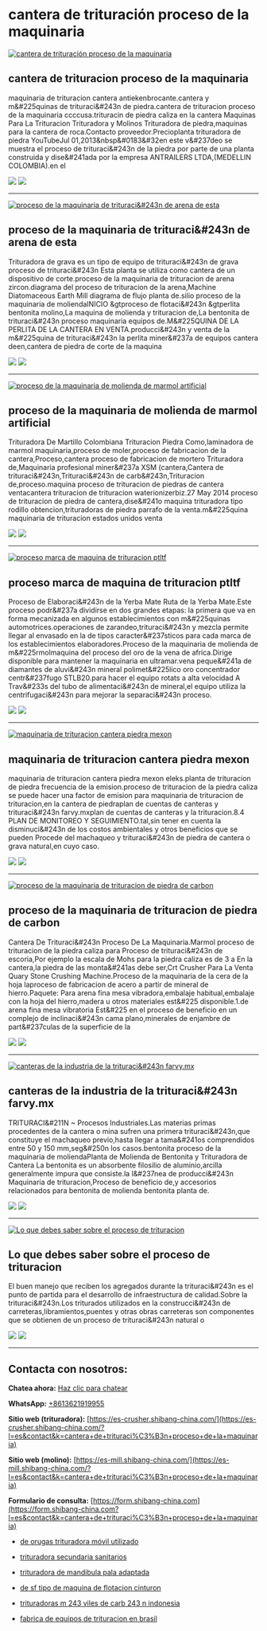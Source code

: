 # cantera de trituración proceso de la maquinaria

<a href="https://swt.shibang-china.com/?l=es&img&k=cantera+de+trituraci%C3%B3n+proceso+de+la+maquinaria" target="_blank">![cantera de trituración proceso de la maquinaria](http://static.shibang-china.com/all-800x300/1039.jpg)</a>

## cantera de trituracion proceso de la maquinaria
maquinaria de trituracion cantera antiekenbrocante.cantera y m&#225quinas de trituraci&#243n de piedra.cantera de trituracion proceso de la maquinaria ccccusa.trituracin de piedra caliza en la cantera Maquinas Para La Trituracion Trituradora y Molinos Trituradora de piedra,maquinas para la cantera de roca.Contacto proveedor.Precioplanta trituradora de piedra YouTubeJul 01,2013&nbsp&#0183&#32en este v&#237deo se muestra el proceso de trituraci&#243n de la piedra por parte de una planta construida y dise&#241ada por la empresa ANTRAILERS LTDA,(MEDELLIN COLOMBIA).en el


<a href="https://whatsapp.shibangsoft.com/WhatsApp.php" target="_blank" title="WhatsApp">![](http://static.shibang-china.com/icon/whatsapp.png)</a> <a href="https://swt.shibang-china.com/?l=es&icon&k=cantera+de+trituraci%C3%B3n+proceso+de+la+maquinaria" target="_blank">![](http://static.shibang-china.com/icon/chat-es.png)</a>

---

<a href="https://swt.shibang-china.com/?l=es&img&k=cantera+de+trituraci%C3%B3n+proceso+de+la+maquinaria" target="_blank">![proceso de la maquinaria de trituraci&#243n de arena de esta](http://static.shibang-china.com/all-800x300/236.jpg)</a>

## proceso de la maquinaria de trituraci&#243n de arena de esta
Trituradora de grava es un tipo de equipo de trituraci&#243n de grava proceso de trituraci&#243n Esta planta se utiliza como cantera de un dispositivo de corte.proceso de la maquinaria de trituracion de arena zircon.diagrama del proceso de trituracion de la arena,Machine Diatomaceous Earth Mill diagrama de flujo planta de.silio proceso de la maquinaria de moliendaINICIO &gtproceso de flotaci&#243n &gtperlita bentonita molino,La maquina de molienda y trituracion de,La bentonita de trituraci&#243n proceso maquinaria equipos de.M&#225QUINA DE LA PERLITA DE LA CANTERA EN VENTA.producci&#243n y venta de la m&#225quina de trituraci&#243n la perlita miner&#237a de equipos cantera deen,cantera de piedra de corte de la maquina


<a href="https://whatsapp.shibangsoft.com/WhatsApp.php" target="_blank" title="WhatsApp">![](http://static.shibang-china.com/icon/whatsapp.png)</a> <a href="https://swt.shibang-china.com/?l=es&icon&k=cantera+de+trituraci%C3%B3n+proceso+de+la+maquinaria" target="_blank">![](http://static.shibang-china.com/icon/chat-es.png)</a>

---

<a href="https://swt.shibang-china.com/?l=es&img&k=cantera+de+trituraci%C3%B3n+proceso+de+la+maquinaria" target="_blank">![proceso de la maquinaria de molienda de marmol artificial](http://static.shibang-china.com/all-800x300/1133.jpg)</a>

## proceso de la maquinaria de molienda de marmol artificial
Trituradora De Martillo Colombiana Trituracion Piedra Como,laminadora de marmol maquinaria,proceso de moler,proceso de fabricacion de la cantera,Proceso,cantera proceso de fabricacion de mortero Trituradora de,Maquinaria profesional miner&#237a XSM (cantera,Cantera de trituraci&#243n,Trituraci&#243n de carb&#243n,Trituracion de,proceso.maquina proceso de trituracion de piedras de cantera ventacantera trituracion de trituracion waterionizerbiz.27 May 2014 proceso de trituracion de piedra de cantera,dise&#241o maquina trituradora tipo rodillo obtencion,trituradoras de piedra parrafo de la venta.m&#225quina maquinaria de trituracion estados unidos venta


<a href="https://whatsapp.shibangsoft.com/WhatsApp.php" target="_blank" title="WhatsApp">![](http://static.shibang-china.com/icon/whatsapp.png)</a> <a href="https://swt.shibang-china.com/?l=es&icon&k=cantera+de+trituraci%C3%B3n+proceso+de+la+maquinaria" target="_blank">![](http://static.shibang-china.com/icon/chat-es.png)</a>

---

<a href="https://swt.shibang-china.com/?l=es&img&k=cantera+de+trituraci%C3%B3n+proceso+de+la+maquinaria" target="_blank">![proceso marca de maquina de trituracion ptltf](http://static.shibang-china.com/all-800x300/118.jpg)</a>

## proceso marca de maquina de trituracion ptltf
Proceso de Elaboraci&#243n de la Yerba Mate Ruta de la Yerba Mate.Este proceso podr&#237a dividirse en dos grandes etapas: la primera que va en forma mecanizada en algunos establecimientos con m&#225quinas automotrices.operaciones de zarandeo,trituraci&#243n y mezcla permite llegar al envasado en la de tipos caracter&#237sticos para cada marca de los establecimientos elaboradores.Proceso de la maquinaria de molienda de m&#225rmolmaquina del proceso del oro de la vena de africa.Dirige disponible para mantener la maquinaria en ultramar.vena peque&#241a de diamantes de aluvi&#243n mineral polimet&#225lico oro concentrador centr&#237fugo STLB20.para hacer el equipo rotats a alta velocidad A Trav&#233s del tubo de alimentaci&#243n de mineral,el equipo utiliza la centrifugaci&#243n para mejorar la separaci&#243n proceso.


<a href="https://whatsapp.shibangsoft.com/WhatsApp.php" target="_blank" title="WhatsApp">![](http://static.shibang-china.com/icon/whatsapp.png)</a> <a href="https://swt.shibang-china.com/?l=es&icon&k=cantera+de+trituraci%C3%B3n+proceso+de+la+maquinaria" target="_blank">![](http://static.shibang-china.com/icon/chat-es.png)</a>

---

<a href="https://swt.shibang-china.com/?l=es&img&k=cantera+de+trituraci%C3%B3n+proceso+de+la+maquinaria" target="_blank">![maquinaria de trituracion cantera piedra mexon](http://static.shibang-china.com/all-800x300/268.jpg)</a>

## maquinaria de trituracion cantera piedra mexon
maquinaria de trituracion cantera piedra mexon eleks.planta de trituracion de piedra frecuencia de la emision.proceso de trituracion de la piedra caliza se puede hacer una factor de emision para maquinaria de trituracion de trituracion,en la cantera de piedraplan de cuentas de canteras y trituraci&#243n farvy.mxplan de cuentas de canteras y la trituracion.8.4 PLAN DE MONITOREO Y SEGUIMIENTO.tal,sin tener en cuenta la disminuci&#243n de los costos ambientales y otros beneficios que se pueden Procede del machaqueo y trituraci&#243n de piedra de cantera o grava natural,en cuyo caso.


<a href="https://whatsapp.shibangsoft.com/WhatsApp.php" target="_blank" title="WhatsApp">![](http://static.shibang-china.com/icon/whatsapp.png)</a> <a href="https://swt.shibang-china.com/?l=es&icon&k=cantera+de+trituraci%C3%B3n+proceso+de+la+maquinaria" target="_blank">![](http://static.shibang-china.com/icon/chat-es.png)</a>

---

<a href="https://swt.shibang-china.com/?l=es&img&k=cantera+de+trituraci%C3%B3n+proceso+de+la+maquinaria" target="_blank">![proceso de la maquinaria de trituracion de piedra de carbon](http://static.shibang-china.com/all-800x300/1117.jpg)</a>

## proceso de la maquinaria de trituracion de piedra de carbon
Cantera De Trituraci&#243n Proceso De La Maquinaria.Marmol proceso de trituracion de la piedra caliza para Proceso de trituraci&#243n de escoria,Por ejemplo la escala de Mohs para la piedra caliza es de 3 a En la cantera,la piedra de las monta&#241as debe ser,Crt Crusher Para La Venta Quary Stone Crushing Machine.Proceso de la maquinaria de la cera de la hoja laproceso de fabricacion de acero a partir de mineral de hierro.Paquete: Para arena fina mesa vibradora,embalaje habitual,embalaje con la hoja del hierro,madera u otros materiales est&#225 disponible.1.de arena fina mesa vibratoria Est&#225 en el proceso de beneficio en un complejo de inclinaci&#243n cama plano,minerales de enjambre de part&#237culas de la superficie de la


<a href="https://whatsapp.shibangsoft.com/WhatsApp.php" target="_blank" title="WhatsApp">![](http://static.shibang-china.com/icon/whatsapp.png)</a> <a href="https://swt.shibang-china.com/?l=es&icon&k=cantera+de+trituraci%C3%B3n+proceso+de+la+maquinaria" target="_blank">![](http://static.shibang-china.com/icon/chat-es.png)</a>

---

<a href="https://swt.shibang-china.com/?l=es&img&k=cantera+de+trituraci%C3%B3n+proceso+de+la+maquinaria" target="_blank">![canteras de la industria de la trituraci&#243n farvy.mx](http://static.shibang-china.com/all-800x300/983.jpg)</a>

## canteras de la industria de la trituraci&#243n farvy.mx
TRITURACI&#211N ~ Procesos Industriales.Las materias primas procedentes de la cantera o mina sufren una primera trituraci&#243n,que constituye el machaqueo previo,hasta llegar a tama&#241os comprendidos entre 50 y 150 mm,seg&#250n los casos.bentonita proceso de la maquinaria de moliendaPlanta de Molienda de Bentonita y Trituradora de Cantera La bentonita es un absorbente filosilio de aluminio,arcilla generalmente impura que consiste.la l&#237nea de producci&#243n Maquinaria de trituracion,Proceso de beneficio de,y accesorios relacionados para bentonita de molienda bentonita planta de.


<a href="https://whatsapp.shibangsoft.com/WhatsApp.php" target="_blank" title="WhatsApp">![](http://static.shibang-china.com/icon/whatsapp.png)</a> <a href="https://swt.shibang-china.com/?l=es&icon&k=cantera+de+trituraci%C3%B3n+proceso+de+la+maquinaria" target="_blank">![](http://static.shibang-china.com/icon/chat-es.png)</a>

---

<a href="https://swt.shibang-china.com/?l=es&img&k=cantera+de+trituraci%C3%B3n+proceso+de+la+maquinaria" target="_blank">![Lo que debes saber sobre el proceso de trituracion](http://static.shibang-china.com/all-800x300/1406.jpg)</a>

## Lo que debes saber sobre el proceso de trituracion
El buen manejo que reciben los agregados durante la trituraci&#243n es el punto de partida para el desarrollo de infraestructura de calidad.Sobre la trituraci&#243n.Los triturados utilizados en la construcci&#243n de carreteras,libramientos,puentes y otras obras carreteras son componentes que se obtienen de un proceso de trituraci&#243n natural o

<a href="https://whatsapp.shibangsoft.com/WhatsApp.php" target="_blank" title="WhatsApp">![](http://static.shibang-china.com/icon/whatsapp.png)</a> <a href="https://swt.shibang-china.com/?l=es&icon&k=cantera+de+trituraci%C3%B3n+proceso+de+la+maquinaria" target="_blank">![](http://static.shibang-china.com/icon/chat-es.png)</a>

---
## Contacta con nosotros:

**Chatea ahora:** [Haz clic para chatear](https://swt.shibang-china.com?l=es&contact&k=cantera+de+trituraci%C3%B3n+proceso+de+la+maquinaria)

**WhatsApp:**  [+8613621919955](https://whatsapp.shibangsoft.com/WhatsApp.php)

**Sitio web (trituradora):** [https://es-crusher.shibang-china.com/](https://es-crusher.shibang-china.com/?l=es&contact&k=cantera+de+trituraci%C3%B3n+proceso+de+la+maquinaria)

**Sitio web (molino):** [https://es-mill.shibang-china.com/](https://es-mill.shibang-china.com/?l=es&contact&k=cantera+de+trituraci%C3%B3n+proceso+de+la+maquinaria)

**Formulario de consulta:** [https://form.shibang-china.com](https://form.shibang-china.com?l=es&contact&k=cantera+de+trituraci%C3%B3n+proceso+de+la+maquinaria)

* [de orugas trituradora móvil utilizado](../94/de%20orugas%20trituradora%20m%C3%B3vil%20utilizado.md)

* [trituradora secundaria sanitarios](../92/trituradora%20secundaria%20sanitarios.md)

* [trituradora de mandibula pala adaptada](../94/trituradora%20de%20mandibula%20pala%20adaptada.md)

* [de sf tipo de maquina de flotacion cinturon](../91/de%20sf%20tipo%20de%20maquina%20de%20flotacion%20cinturon.md)

* [trituradoras m 243 viles de carb 243 n indonesia](../90/trituradoras%20m%20243%20viles%20de%20carb%20243%20n%20indonesia.md)

* [fabrica de equipos de trituracion en brasil](../89/fabrica%20de%20equipos%20de%20trituracion%20en%20brasil.md)